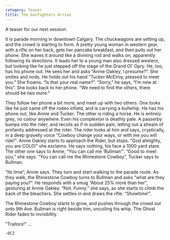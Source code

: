 ```yaml
---
category: Teaser
title: The Gunfighters Arrive
---
```

A teaser for our next session:

It is parade morning in downtown Calgary. The chuckwagons are setting up, and the crowd is 
starting to form. A pretty young woman in western gear, with a rifle on her back, gets her 
pancake breakfast, and then pulls out her phone. <!--more-->She waves it around like a divining rod and walks on, apparently following its directions. It leads her to a young man also dressed western, but looking like he just stepped off the stage of the Grand Ol’ Opry. He, too, has his phone out. He sees her and asks “Annie Oakley, I presume?”. She smiles and nods. He holds out his hand “Tucker McElroy, pleased to meet you.” She frowns. “Is that your real name?”. “Sorry,” he says, “I’m new at this”. She looks back to her phone. “We need to find the others, there should be two more."

They follow her phone a bit more, and meet up with two others. One looks like he just came off the rodeo infield, and is carrying a bullwhip. He has his phone out, like Annie and Tucker. The other is riding a horse. He is entirely grey, no colour anywhere. Even his complexion is deathly pale. A passerby bumps into the rider, and recoils as if in sudden pain, letting out a stream of profanity addressed at the rider. The rider looks at him and says, cryptically, in a deep gravelly voice “Cowboy change your ways, or with me you will ride!”. Annie Oakley starts to approach the Rider, but stops. “God almighty, you are COLD!” she exclaims. He says nothing, his face a 1000 yard stare. The other one says to Annie, “You can call me ‘Bullman’”. “Good to meet you,” she says. “You can call me the Rhinestone Cowboy”, Tucker says to Bullman.

“Its time”, Annie says. They turn and start walking to the parade route. As they walk, the Rhinestone Cowboy turns to Bullman and asks “what are they paying you?”. He responds with a smug “About 25% more than her”, gesturing at Annie Oakley. “Not. Funny.” she says, as she starts to climb the back of the bleachers. She settles in and draws the rifle. “Showtime!”.

The Rhinestone Cowboy starts to grow, and pushes through the crowd out onto 9th Ave. Bullman is right beside him, uncoiling his whip. The Ghost Rider fades to invisibility.

“Traitors!” …

    -DCZ